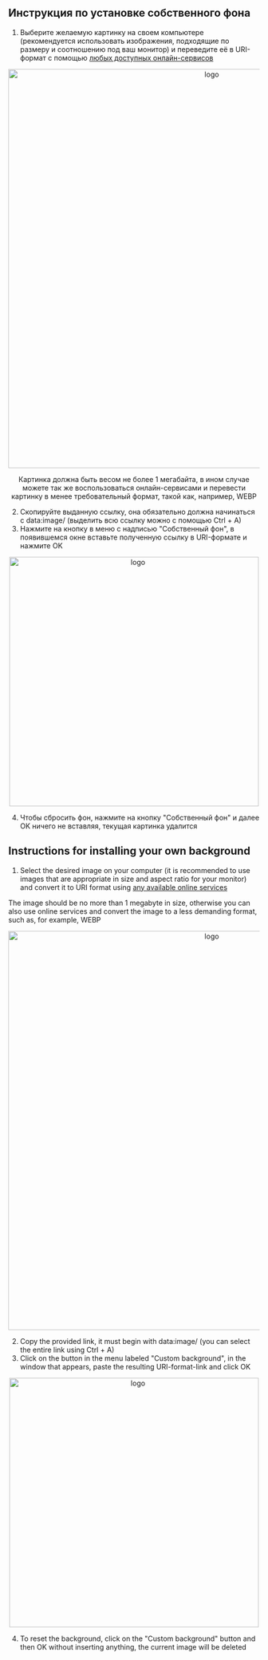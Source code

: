 ## Инструкция по установке собственного фона
1. Выберите желаемую картинку на своем компьютере (рекомендуется использовать изображения, подходящие по размеру и соотношению под ваш монитор) и переведите её в URI-формат с помощью [любых доступных онлайн-сервисов](https://ru.inettools.net/image/konverter-izobrajeniya-v-data-uri)

<p align="center"><img src="https://github.com/user-attachments/assets/aaab8d2b-3cf8-415f-aa83-f278708e9a39" alt="logo" style="width: 800px"/></p>

<p align="center">Картинка должна быть весом не более 1 мегабайта, в ином случае можете так же воспользоваться онлайн-сервисами и перевести картинку в менее требовательный формат, такой как, например, WEBP</p>

2. Скопируйте выданную ссылку, она обязательно должна начинаться с data:image/ (выделить всю ссылку можно с помощью Ctrl + A)
3. Нажмите на кнопку в меню с надписью "Собственный фон", в появившемся окне вставьте полученную ссылку в URI-формате и нажмите OK

<p align="center"><img src="https://github.com/user-attachments/assets/65361b9e-47ef-404c-9eb1-ef2648f68a6d" alt="logo" style="width: 500px"/></p>

4. Чтобы сбросить фон, нажмите на кнопку "Собственный фон" и далее OK ничего не вставляя, текущая картинка удалится

## Instructions for installing your own background
1. Select the desired image on your computer 
(it is recommended to use images that are appropriate in size and aspect ratio for your monitor) and convert it to URI format using [any available online services]([https://ru.inettools.net/image/konverter-izobrajeniya-v-data-uri)

The image should be no more than 1 megabyte in size, otherwise you can also use online services and convert the image to a less demanding format, such as, for example, WEBP

<p align="center"><img src="https://github.com/user-attachments/assets/aaab8d2b-3cf8-415f-aa83-f278708e9a39" alt="logo" style="width: 800px"/></p>

2. Copy the provided link, it must begin with data:image/ (you can select the entire link using Ctrl + A)
3. Click on the button in the menu labeled "Custom background", in the window that appears, paste the resulting URI-format-link and click OK

<p align="center"><img src="https://github.com/user-attachments/assets/2b4fc8fb-2c3a-4d75-bcca-c611339b8b23" alt="logo" style="width: 500px"/></p>

4. To reset the background, click on the "Custom background" button and then OK without inserting anything, the current image will be deleted
